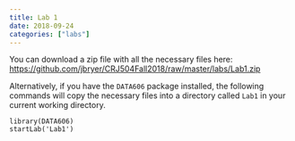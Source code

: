 ```yaml
---
title: Lab 1
date: 2018-09-24
categories: ["labs"]
---
```


You can download a zip file with all the necessary files here: https://github.com/jbryer/CRJ504Fall2018/raw/master/labs/Lab1.zip

<!--more-->

Alternatively, if you have the `DATA606` package installed, the following commands will copy the necessary files into a directory called `Lab1` in your current working directory. 

```
library(DATA606)
startLab('Lab1')
```


